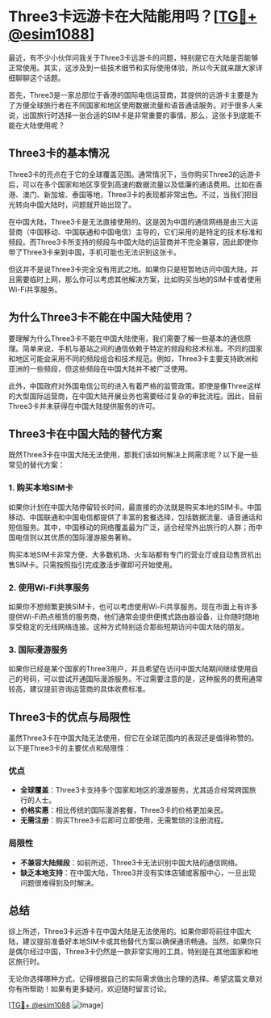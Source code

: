 # Three3卡远游卡在大陆能用吗？[[TG💪+ @esim1088](https://t.me/s/esim1088)]

最近，有不少小伙伴问我关于Three3卡远游卡的问题，特别是它在大陆是否能够正常使用。其实，这涉及到一些技术细节和实际使用体验，所以今天就来跟大家详细聊聊这个话题。

首先，Three3是一家总部位于香港的国际电信运营商，其提供的远游卡主要是为了方便全球旅行者在不同国家和地区使用数据流量和语音通话服务。对于很多人来说，出国旅行时选择一张合适的SIM卡是非常重要的事情。那么，这张卡到底能不能在大陆使用呢？

## Three3卡的基本情况

Three3卡的亮点在于它的全球覆盖范围。通常情况下，当你购买Three3的远游卡后，可以在多个国家和地区享受到高速的数据流量以及低廉的通话费用。比如在香港、澳门、新加坡、泰国等地，Three3卡的表现都非常出色。不过，当我们把目光转向中国大陆时，问题就开始出现了。

在中国大陆，Three3卡是无法直接使用的。这是因为中国的通信网络是由三大运营商（中国移动、中国联通和中国电信）主导的，它们采用的是特定的技术标准和频段。而Three3卡所支持的频段与中国大陆的运营商并不完全兼容，因此即使你带了Three3卡来到中国，手机可能也无法识别这张卡。

但这并不是说Three3卡完全没有用武之地。如果你只是短暂地访问中国大陆，并且需要临时上网，那么你可以考虑其他解决方案，比如购买当地的SIM卡或者使用Wi-Fi共享服务。

## 为什么Three3卡不能在中国大陆使用？

要理解为什么Three3卡不能在中国大陆使用，我们需要了解一些基本的通信原理。简单来说，手机与基站之间的通信依赖于特定的频段和技术标准。不同的国家和地区可能会采用不同的频段组合和技术规范。例如，Three3卡主要支持欧洲和亚洲的一些频段，但这些频段在中国大陆并不被广泛使用。

此外，中国政府对外国电信公司的进入有着严格的监管政策。即使是像Three这样的大型国际运营商，在中国大陆开展业务也需要经过复杂的审批流程。因此，目前Three3卡并未获得在中国大陆提供服务的许可。

## Three3卡在中国大陆的替代方案

既然Three3卡在中国大陆无法使用，那我们该如何解决上网需求呢？以下是一些常见的替代方案：

### 1. 购买本地SIM卡

如果你计划在中国大陆停留较长时间，最直接的办法就是购买本地的SIM卡。中国移动、中国联通和中国电信都提供了丰富的套餐选择，包括数据流量、语音通话和短信服务。其中，中国移动的网络覆盖最为广泛，适合经常外出旅行的人群；而中国电信则以其优质的国际漫游服务著称。

购买本地SIM卡非常方便，大多数机场、火车站都有专门的营业厅或自动售货机出售SIM卡。只需按照指引完成激活步骤即可开始使用。

### 2. 使用Wi-Fi共享服务

如果你不想频繁更换SIM卡，也可以考虑使用Wi-Fi共享服务。现在市面上有许多提供Wi-Fi热点租赁的服务商，他们通常会提供便携式路由器设备，让你随时随地享受稳定的无线网络连接。这种方式特别适合那些短期访问中国大陆的朋友。

### 3. 国际漫游服务

如果你已经是某个国家的Three3用户，并且希望在访问中国大陆期间继续使用自己的号码，可以尝试开通国际漫游服务。不过需要注意的是，这种服务的费用通常较高，建议提前咨询运营商的具体收费标准。

## Three3卡的优点与局限性

虽然Three3卡在中国大陆无法使用，但它在全球范围内的表现还是值得称赞的。以下是Three3卡的主要优点和局限性：

### 优点

- **全球覆盖**：Three3卡支持多个国家和地区的漫游服务，尤其适合经常跨国旅行的人士。
- **价格实惠**：相比传统的国际漫游套餐，Three3卡的价格更加亲民。
- **无需注册**：购买Three3卡后即可立即使用，无需繁琐的注册流程。

### 局限性

- **不兼容大陆频段**：如前所述，Three3卡无法识别中国大陆的通信网络。
- **缺乏本地支持**：在中国大陆，Three3并没有实体店铺或客服中心，一旦出现问题很难得到及时解决。

## 总结

综上所述，Three3卡远游卡在中国大陆是无法使用的。如果你即将前往中国大陆，建议提前准备好本地SIM卡或其他替代方案以确保通讯畅通。当然，如果你只是偶尔经过中国，Three3卡仍然是一款非常实用的工具，特别是在其他国家和地区旅行时。

无论你选择哪种方式，记得根据自己的实际需求做出合理的选择。希望这篇文章对你有所帮助！如果有更多疑问，欢迎随时留言讨论。

[[TG💪+ @esim1088](https://t.me/s/esim1088) ![Image](https://i.postimg.cc/4NQfJmqS/Snipaste-2025-05-13-00-14-12.png)]
